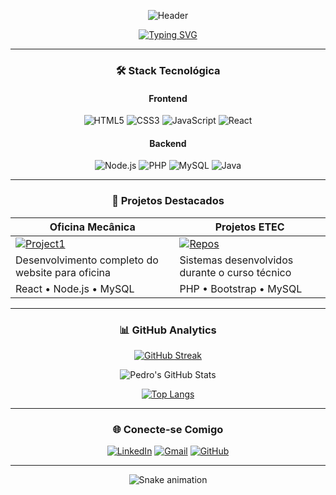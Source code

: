 <div align="center">
  
![Header](https://capsule-render.vercel.app/api?type=waving&color=gradient&height=200&section=header&text=Pedro%20Henrique&fontSize=60&fontAlignY=35&animation=fadeIn&desc=Desenvolvedor%20Backend&descSize=24&descAlignY=55)

[![Typing SVG](https://readme-typing-svg.demolab.com?font=Fira+Code&size=26&duration=4000&pause=1000&color=6C63FF&center=true&vCenter=true&width=435&lines=Full+Stack+em+Formação;Bem+Vindo!+%F0%9F%91%8B)](https://git.io/typing-svg)

---

### 🛠️ Stack Tecnológica

#### **Frontend**
![HTML5](https://img.shields.io/badge/-HTML5-E34F26?style=flat-square&logo=html5&logoColor=white)
![CSS3](https://img.shields.io/badge/-CSS3-1572B6?style=flat-square&logo=css3)
![JavaScript](https://img.shields.io/badge/-JavaScript-F7DF1E?style=flat-square&logo=javascript&logoColor=black)
![React](https://img.shields.io/badge/-React-61DAFB?style=flat-square&logo=react&logoColor=black)

#### **Backend**
![Node.js](https://img.shields.io/badge/-Node.js-339933?style=flat-square&logo=node.js&logoColor=white)
![PHP](https://img.shields.io/badge/-PHP-777BB4?style=flat-square&logo=php&logoColor=white)
![MySQL](https://img.shields.io/badge/-MySQL-4479A1?style=flat-square&logo=mysql&logoColor=white)
![Java](https://img.shields.io/badge/-Java-007396?style=flat-square&logo=openjdk&logoColor=white)

---

### 🚀 Projetos Destacados

<div align="center">
  
| **Oficina Mecânica**         | **Projetos ETEC**             |
|------------------------------|-------------------------------|
| [![Project1](https://img.shields.io/badge/-Website-6C63FF?style=for-the-badge)]() | [![Repos](https://img.shields.io/badge/-Repositórios-181717?style=for-the-badge&logo=github)](https://github.com/Pedrohdfatima?tab=repositories) |
| Desenvolvimento completo do website para oficina | Sistemas desenvolvidos durante o curso técnico |
| React • Node.js • MySQL       | PHP • Bootstrap • MySQL       |

</div>

---

### 📊 GitHub Analytics

<div align="center">
  
[![GitHub Streak](https://streak-stats.demolab.com?user=Pedrohdfatima&theme=dark&border_radius=5&date_format=j%20M%5B%20Y%5D)](https://git.io/streak-stats)

![Pedro's GitHub Stats](https://github-readme-stats.vercel.app/api?username=Pedrohdfatima&show_icons=true&theme=dark&include_all_commits=true&count_private=true)

[![Top Langs](https://github-readme-stats.vercel.app/api/top-langs/?username=Pedrohdfatima&layout=compact&theme=dark)](https://github.com/anuraghazra/github-readme-stats)

</div>

---

### 🌐 Conecte-se Comigo

<div align="center">
  
[![LinkedIn](https://img.shields.io/badge/LinkedIn-0077B5?style=for-the-badge&logo=linkedin&logoColor=white)](https://linkedin.com/in/pedro-henrique-duarte-de-fátima-066962234)
[![Gmail](https://img.shields.io/badge/Gmail-D14836?style=for-the-badge&logo=gmail&logoColor=white)](mailto:pedrohdfatima49@gmail.com)
[![GitHub](https://img.shields.io/badge/GitHub-181717?style=for-the-badge&logo=github)](https://github.com/Pedrohdfatima)

</div>

---

![Snake animation](https://raw.githubusercontent.com/Pedrohdfatima/Pedrohdfatima/output/github-contribution-grid-snake.svg)

</div>
